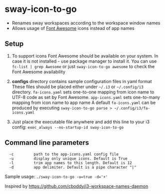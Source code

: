 
# sway-icon-to-go

- Renames sway workspaces according to the workspace window names
- Allows usage of [Font Awesome](https://origin.fontawesome.com/icons?d=gallery) icons instead of app names

## Setup
1. To support icons Font Awesome should be available on your system. In case it is not installed - use package manager to install it.
You can use `fc-list | grep Awesome` or just `sway-icon-to-go awesome` to check the Font Awesome availability

2. **configs** directory contains sample configuration files in yaml format
These files should be placed either under `~/.i3` or `~/.config/i3` directory.
`fa-icons.yaml` sets one-to-one mapping from icon name to UTF-8 code as set by Font Awesome.
`app-icons.yaml` sets one-to-many mapping from icon name to app name
A default `fa-icons.yaml` can be produced by executing `sway-icon-to-go parse > ~/.config/i3/fa-icons.yaml`

3. Just place the executable file anywhere and add this line to your i3 config:
`exec_always --no-startup-id sway-icon-to-go` 

## Command line parameters
```
  -c         path to the app-icons.yaml config file
  -u         display only unique icons. Default is True
  -l         trim app names to this length. Default is 12
  -d         app delimiter. Default is a pipe character "|"
```
Sample usage: `./sway-icon-to-go -u=true -d='+'`


Inspired by https://github.com/cboddy/i3-workspace-names-daemon
